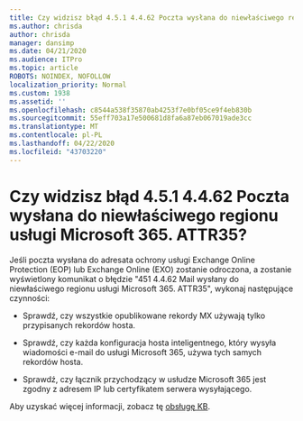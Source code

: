 ```yaml
---
title: Czy widzisz błąd 4.5.1 4.4.62 Poczta wysłana do niewłaściwego regionu usługi Microsoft 365. ATTR35?
ms.author: chrisda
author: chrisda
manager: dansimp
ms.date: 04/21/2020
ms.audience: ITPro
ms.topic: article
ROBOTS: NOINDEX, NOFOLLOW
localization_priority: Normal
ms.custom: 1938
ms.assetid: ''
ms.openlocfilehash: c8544a538f35870ab4253f7e0bf05ce9f4eb830b
ms.sourcegitcommit: 55eff703a17e500681d8fa6a87eb067019ade3cc
ms.translationtype: MT
ms.contentlocale: pl-PL
ms.lasthandoff: 04/22/2020
ms.locfileid: "43703220"
---
```

# <a name="are-you-seeing-error-451-4462-mail-sent-to-the-wrong-microsoft-365-region-attr35"></a>Czy widzisz błąd 4.5.1 4.4.62 Poczta wysłana do niewłaściwego regionu usługi Microsoft 365. ATTR35?

Jeśli poczta wysłana do adresata ochrony usługi Exchange Online Protection (EOP) lub Exchange Online (EXO) zostanie odroczona, a zostanie wyświetlony komunikat o błędzie "451 4.4.62 Mail wysłany do niewłaściwego regionu usługi Microsoft 365. ATTR35", wykonaj następujące czynności:

- Sprawdź, czy wszystkie opublikowane rekordy MX używają tylko przypisanych rekordów hosta.

- Sprawdź, czy każda konfiguracja hosta inteligentnego, który wysyła wiadomości e-mail do usługi Microsoft 365, używa tych samych rekordów hosta.

- Sprawdź, czy łącznik przychodzący w usłudze Microsoft 365 jest zgodny z adresem IP lub certyfikatem serwera wysyłającego.

Aby uzyskać więcej informacji, zobacz tę [obsługę KB](https://support.microsoft.com/help/4057301/attr35-response-code-when-mail-is-sent-to-eop-exo).
